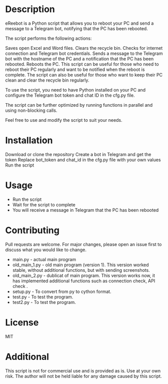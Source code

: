 # Description

eReebot is a Python script that allows you to reboot your PC and send a message to a Telegram bot, notifying that the PC has been rebooted.

The script performs the following actions:

Saves open Excel and Word files.
Clears the recycle bin.
Checks for internet connection and Telegram bot credentials.
Sends a message to the Telegram bot with the hostname of the PC and a notification that the PC has been rebooted.
Reboots the PC.
This script can be useful for those who need to reboot their PC regularly and want to be notified when the reboot is complete. The script can also be useful for those who want to keep their PC clean and clear the recycle bin regularly.

To use the script, you need to have Python installed on your PC and configure the Telegram bot token and chat ID in the cfg.py file.

The script can be further optimized by running functions in parallel and using non-blocking calls.

Feel free to use and modify the script to suit your needs.

# Installation
Download or clone the repository
Create a bot in Telegram and get the token
Replace bot_token and chat_id in the cfg.py file with your own values
Run the script
# Usage
* Run the script
* Wait for the script to complete
* You will receive a message in Telegram that the PC has been rebooted
# Contributing
Pull requests are welcome. For major changes, please open an issue first to discuss what you would like to change.

* main.py - actual main program
* old_main_1.py - old main program (version 1). This version worked stable, without additional functions, but with sending screenshots.
* old_main_2.py - dublicat of main program. This version works now, it has implemented additional functions such as connection check, API check .
* setup.py - To convert from py to cython format.
* test.py - To test the program.
* test2.py - To test the program.

# License
MIT

# Additional
This script is not for commercial use and is provided as is. Use at your own risk. The author will not be held liable for any damage caused by this script.
